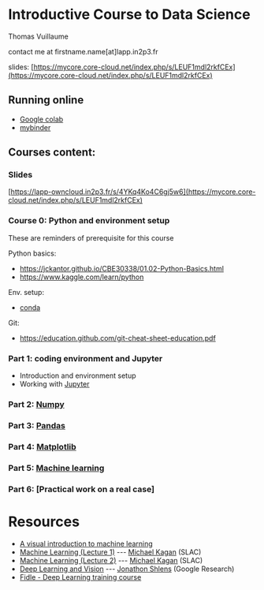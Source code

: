 # Introductive Course to Data Science
   
Thomas Vuillaume   

contact me at firstname.name[at]lapp.in2p3.fr

slides: [https://mycore.core-cloud.net/index.php/s/LEUF1mdl2rkfCEx](https://mycore.core-cloud.net/index.php/s/LEUF1mdl2rkfCEx)

## Running online

- [Google colab](https://colab.research.google.com/github/vuillaut/datascience_intro/)
- [mybinder](https://mybinder.org/v2/gh/vuillaut/datascience_intro/HEAD)


## Courses content:

### Slides

[https://lapp-owncloud.in2p3.fr/s/4YKq4Ko4C6gj5w6](https://mycore.core-cloud.net/index.php/s/LEUF1mdl2rkfCEx)

### Course 0: Python and environment setup
These are reminders of prerequisite for this course

Python basics:
- https://jckantor.github.io/CBE30338/01.02-Python-Basics.html
- https://www.kaggle.com/learn/python

Env. setup: 
- [conda](https://www.anaconda.com/products/individual)

Git:
- https://education.github.com/git-cheat-sheet-education.pdf


### Part 1: coding environment and Jupyter 

- Introduction and environment setup
- Working with [Jupyter](1.jupyter)

### Part 2: [Numpy](2.numpy)

### Part 3: [Pandas](3.pandas)

### Part 4: [Matplotlib](4.matplotlib)

### Part 5: [Machine learning](5.machine_learning)

### Part 6: [Practical work on a real case]



# Resources

- [A visual introduction to machine learning](http://www.r2d3.us/visual-intro-to-machine-learning-part-1/)
- [Machine Learning (Lecture 1)](https://indico.cern.ch/event/619370/) --- [Michael Kagan](https://www.linkedin.com/in/michael-kagan-06292616/) (SLAC)
- [Machine Learning (Lecture 2)](https://indico.cern.ch/event/619371/) --- [Michael Kagan](https://www.linkedin.com/in/michael-kagan-06292616/) (SLAC)
- [Deep Learning and Vision](https://indico.cern.ch/event/619372/) --- [Jonathon Shlens](https://research.google.com/pubs/JonathonShlens.html) (Google Research)
- [Fidle - Deep Learning training course](https://gricad-gitlab.univ-grenoble-alpes.fr/talks/fidle)
